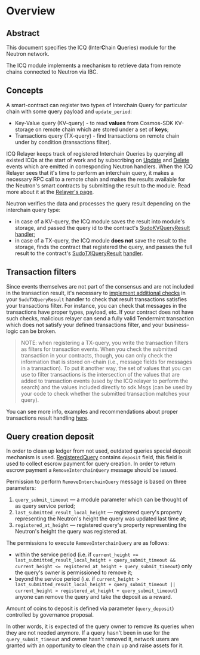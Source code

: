 # Overview

## Abstract

This document specifies the ICQ (**I**nter**C**hain **Q**ueries) module for the Neutron network.

The ICQ module implements a mechanism to retrieve data from remote chains connected to Neutron via IBC.

## Concepts

A smart-contract can register two types of Interchain Query for particular chain with some query payload and `update_period`:
* Key-Value query (KV-query) - to read **values** from Cosmos-SDK KV-storage on remote chain which are stored under a set of **keys**;
* Transactions query (TX-query) - find transactions on remote chain under by condition (transactions filter).

ICQ Relayer keeps track of registered Interchain Queries by querying all existed ICQs at the start of work and by subscribing on [Update](https://github.com/neutron-org/neutron/blob/v1.0.4-rc1/x/interchainqueries/keeper/msg_server.go#L305) and [Delete](https://github.com/neutron-org/neutron/blob/v1.0.4-rc1/x/interchainqueries/keeper/msg_server.go#L321) events which are emitted in corresponding Neutron handlers. When the ICQ Relayer sees that it's time to perform an interchain query, it makes a necessary RPC call to a remote chain and makes the results available for the Neutron's smart contracts by submitting the result to the module. Read more about it at the [Relayer's page](/relaying/icq-relayer#overview).

Neutron verifies the data and processes the query result depending on the interchain query type:
* in case of a KV-query, the ICQ module saves the result into module's storage, and passed the query id to the contract's
[SudoKVQueryResult](https://github.com/neutron-org/neutron/blob/v1.0.4-rc1/x/contractmanager/keeper/sudo.go#L211) [handler](https://github.com/neutron-org/neutron-sdk/blob/c197ceacc1c23d2f1283be91f8f90c2be1328db0/contracts/neutron_interchain_queries/src/contract.rs#L255);
* in case of a TX-query, the ICQ module **does not** save the result to the storage, finds the contract that registered the query,
and passes the full result to the contract's [SudoTXQueryResult](https://github.com/neutron-org/neutron/blob/v1.0.4-rc1/x/contractmanager/keeper/sudo.go#L173) [handler](https://github.com/neutron-org/neutron-sdk/blob/c197ceacc1c23d2f1283be91f8f90c2be1328db0/contracts/neutron_interchain_queries/src/contract.rs#L141).

## Transaction filters

Since events themselves are not part of the consensus and are not included in the transaction result, it's necessary to
[implement additional checks](https://github.com/neutron-org/neutron-sdk/blob/c197ceacc1c23d2f1283be91f8f90c2be1328db0/contracts/neutron_interchain_queries/src/contract.rs#L197)
in your `SudoTXQueryResult` handler to check that result transactions satisfies your transactions filter. For instance, you can check that messages in the transactions have proper types, payload, etc.
If your contract does not have such checks, malicious relayer can send a fully valid Tendermint transaction which does not satisfy your defined transactions filter, and your business-logic can be broken.

> NOTE: when registering a TX-query, you write the transaction filters as filters for transaction events. When you check the submitted transaction in your contracts, though, you can only check the information that is stored on-chain (i.e., message fields for messages in a transaction). To put it another way, the set of values that you can use to filter transactions is the intersection of the values that are added to transaction events (used by the ICQ relayer to perform the search) and the values included directly to sdk.Msgs (can be used by your code to check whether the submitted transaction matches your query).  

You can see more info, examples and recommendations about proper transactions result handling [here](https://github.com/neutron-org/neutron-sdk/blob/main/contracts/neutron_interchain_txs/src/contract.rs#L335).

## Query creation deposit
In order to clean up ledger from not used, outdated queries special deposit mechanism is used. [RegisteredQuery](https://github.com/neutron-org/neutron/blob/v1.0.4-rc1/proto/interchainqueries/genesis.proto#L40) contains `deposit` field, this field is used to collect escrow payment for query creation. In order to return escrow payment a `RemoveInterchainQuery` message should be issued. 

Permission to perform `RemoveInterchainQuery` message is based on three parameters:
1. `query_submit_timeout` — a module parameter which can be thought of as query service period;
2. `last_submitted_result_local_height` — registered query's property representing the Neutron's height the query was updated last time at;
3. `registered_at_height` — registered query's property representing the Neutron's height the query was registered at.

The permissions to execute `RemoveInterchainQuery` are as follows:
- within the service period (i.e. if `current_height <= last_submitted_result_local_height + query_submit_timeout && current_height <= registered_at_height + query_submit_timeout`) only the query's owner is permissioned to remove it;
- beyond the service period (i.e. if `current_height > last_submitted_result_local_height + query_submit_timeout || current_height > registered_at_height + query_submit_timeout`) anyone can remove the query and take the deposit as a reward.

Amount of coins to deposit is defined via parameter (`query_deposit`) controlled by governance proposal.

In other words, it is expected of the query owner to remove its queries when they are not needed anymore. If a query hasn't been in use for the `query_submit_timeout` and owner hasn't removed it, network users are granted with an opportunity to clean the chain up and raise assets for it.
